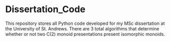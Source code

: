 # Dissertation_Code
This repository stores all Python code developed for my MSc dissertation at the University of St. Andrews. There are 3 total algorithms that determine whether or not two C(2) monoid presentations present isomorphic monoids.
